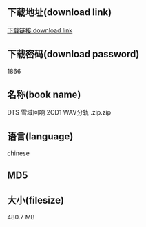 ## 下载地址(download link)
[下载链接 download link](https://tutu365.netlify.app/?s=DTS+%E9%9B%AA%E5%9F%9F%E5%9B%9E%E5%93%8D+2CD1+WAV%E5%88%86%E8%BD%A8+.zip)

## 下载密码(download password)
1866

## 名称(book name)
DTS 雪域回响 2CD1 WAV分轨 .zip.zip

## 语言(language)
chinese

## MD5


## 大小(filesize)
480.7 MB
